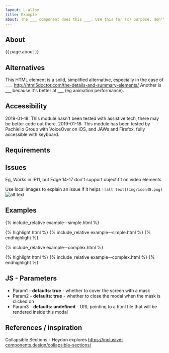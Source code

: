 ```yaml
---
layout: L-alloy
title: Example
about: The ___ component does this ___. Use this for (x) purpose, don't use it for (y) purpose.
---
```


## About

{{ page.about }}

## Alternatives

This HTML element is a solid, simplified alternative, especially in the case of \_\_\_. <http://html5doctor.com/the-details-and-summary-elements/>
Another is \_\_\_ because it's better at \_\_\_ (eg animation performance).

## Accessibility

2019-01-18: This module hasn't been tested with assistive tech, there may be better code out there.
2019-01-18: This module has been tested by Pachiello Group with VoiceOver on iOS, and JAWs and Firefox, fully accessible with keyboard.

## Requirements

## Issues

Eg, Works in IE11, but Edge 14-17 don't support object:fit on video elements

Use local images to explain an issue if it helps `![alt text](img/icon48.png)` ![alt text](img/icon48.png)

## Examples

{% include_relative example--simple.html %}

{% highlight html %}
{% include_relative example--simple.html %}
{% endhighlight %}

{% include_relative example--complex.html %}

{% highlight html %}
{% include_relative example--complex.html %}
{% endhighlight %}

## JS - Parameters

- Param1 - **defaults: true** - whether to cover the screen with a mask
- Param2 - **defaults: true** - whether to close the modal when the mask is clicked on
- Param3 - **defaults: undefined** - URL pointing to a html file that will be rendered inside this modal

## References / inspiration

Collapsible Sections - Heydon explores
<https://inclusive-components.design/collapsible-sections/>
